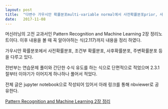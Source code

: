 ```yaml
---
layout: post
title:  "다변수 가우시안 확률분포multi-variable normal에서 사전확률분포prior, 사후확률분포posterior, 조건부확률분포conditional와 주변확률분포marginal : Pattern Recognition and Machine Learning - Chap. 2-1"
date:   2017-11-08
---
```


머신러닝의 고전 교과서인 Pattern Recognition and Machine Learning 2장 정리노트이다.
이후 내용을 볼 때 꼭 알아야하는 식(2.117)까지 내용을 정리 하였다.

가우시안 확률분포에서 사전확률분포, 조건부 확률분포, 사후확률분포, 주변확률분포 등을 다루고 있다.

전반부는 연습문제 풀이와 간단한 수식 유도를 하는 식으로 단편적으로 적었으며
2.3.1절부터 이야기가 이어지게 하나하나 풀어서 적었다.

 
전체 글은 jupyter notebook으로 작성되어 있어서 아래 링크를 통해 nbviewer로 공유한다.

[Pattern Recognition and Machine Learning 2장 정리][prml-chap2-1]

[prml-chap2-1]: http://nbviewer.jupyter.org/github/metamath1/ml-simple-works/blob/master/PRML/prml-chap2.ipynb 
